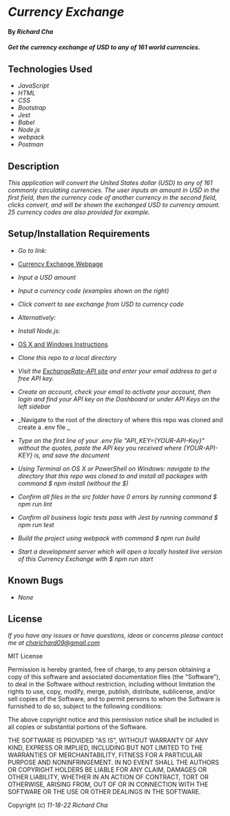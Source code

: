 # _Currency Exchange_

#### By _**Richard Cha**_

#### _Get the currency exchange of USD to any of 161 world currencies._

## Technologies Used

* _JavaScript_
* _HTML_
* _CSS_
* _Bootstrap_
* _Jest_
* _Babel_
* _Node.js_ 
* _webpack_
* _Postman_

## Description

_This application will convert the United States dollar (USD) to any of 161 commonly circulating currencies. The user inputs an amount in USD in the first field, then the currency code of another currency in the second field, clicks convert, and 
will be shown the exchanged USD to currency amount. 25 currency codes are also provided for example._

## Setup/Installation Requirements

* _Go to link:_
* [Currency Exchange Webpage](https://charichard09.github.io/currency-exchange)
* _Input a USD amount_
* _Input a currency code (examples shown on the right)_
* _Click convert to see exchange from USD to currency code_

* _Alternatively:_
* _Install Node.js:_
* [OS X and Windows Instructions](https://www.learnhowtoprogram.com/intermediate-javascript/getting-started-with-javascript/installing-node-js)
* _Clone this repo to a local directory_
* _Visit the [ExchangeRate-API site](https://www.exchangerate-api.com/) and enter your email address to get a free API key._
* _Create an account, check your email to activate your account, then login and find your API key on the Dashboard or under API Keys on the left sidebar_
* _Navigate to the root of the directory of where this repo was cloned and create a .env file _
* _Type on the first line of your .env file "API_KEY={YOUR-API-Key}" without the quotes, paste the API key you received where {YOUR-API-KEY} is, and save the document_
* _Using Terminal on OS X or PowerShell on Windows: navigate to the directory that this repo was cloned to and 
install all packages with command $ npm install (without the $)_
* _Confirm all files in the src folder have 0 errors by running command $ npm run lint_
* _Confirm all business logic tests pass with Jest by running command $ npm run test_
* _Build the project using webpack with command $ npm run build_
* _Start a development server which will open a locally hosted live version of this Currency Exchange with $ npm run start_

## Known Bugs

* _None_

## License

_If you have any issues or have questions, ideas or concerns please contact me at [charichard09@gmail.com](mailto:charichard09@gmail.com)_

MIT License

Permission is hereby granted, free of charge, to any person obtaining a copy
of this software and associated documentation files (the "Software"), to deal
in the Software without restriction, including without limitation the rights
to use, copy, modify, merge, publish, distribute, sublicense, and/or sell
copies of the Software, and to permit persons to whom the Software is
furnished to do so, subject to the following conditions:

The above copyright notice and this permission notice shall be included in all
copies or substantial portions of the Software.

THE SOFTWARE IS PROVIDED "AS IS", WITHOUT WARRANTY OF ANY KIND, EXPRESS OR
IMPLIED, INCLUDING BUT NOT LIMITED TO THE WARRANTIES OF MERCHANTABILITY,
FITNESS FOR A PARTICULAR PURPOSE AND NONINFRINGEMENT. IN NO EVENT SHALL THE
AUTHORS OR COPYRIGHT HOLDERS BE LIABLE FOR ANY CLAIM, DAMAGES OR OTHER
LIABILITY, WHETHER IN AN ACTION OF CONTRACT, TORT OR OTHERWISE, ARISING FROM,
OUT OF OR IN CONNECTION WITH THE SOFTWARE OR THE USE OR OTHER DEALINGS IN THE
SOFTWARE.

Copyright (c) _11-18-22_ _Richard Cha_